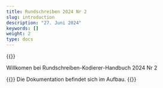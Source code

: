 ```yaml
---
title: Rundschreiben 2024 Nr 2
slug: introduction
description: "27. Juni 2024"
keywords: []
weight: 2
type: docs
---
```


  

{{<printButton>}}
  
  

Willkomen bei Rundschreiben-Kodierer-Handbuch 2024 Nr 2 

{{<alert color="info">}}
Die Dokumentation befindet sich im Aufbau.
{{</alert>}}
